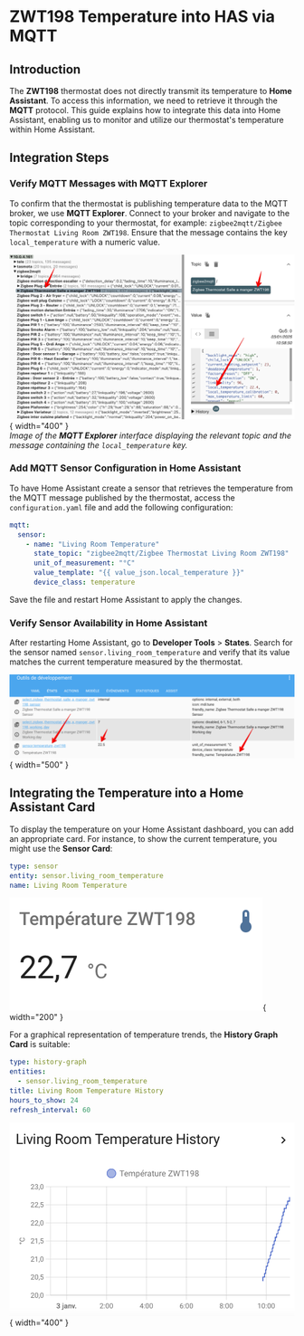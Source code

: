 # ZWT198 Temperature into HAS via MQTT

## Introduction

The **ZWT198** thermostat does not directly transmit its temperature to **Home Assistant**. To access this information, we need to retrieve it through the **MQTT** protocol. This guide explains how to integrate this data into Home Assistant, enabling us to monitor and utilize our thermostat's temperature within Home Assistant.

## Integration Steps

### Verify MQTT Messages with MQTT Explorer

   To confirm that the thermostat is publishing temperature data to the MQTT broker, we use **MQTT Explorer**. Connect to your broker and navigate to the topic corresponding to your thermostat, for example: `zigbee2mqtt/Zigbee Thermostat Living Room ZWT198`. Ensure that the message contains the key `local_temperature` with a numeric value.

![MQTT Explorer interface showing the topic and temperature](Images/2025-01-03_10-36-39.png){ width="400" }<br>
   *Image of the **MQTT Explorer** interface displaying the relevant topic and the message containing the `local_temperature` key.*

### Add MQTT Sensor Configuration in Home Assistant

   To have Home Assistant create a sensor that retrieves the temperature from the MQTT message published by the thermostat, access the `configuration.yaml` file and add the following configuration:

   ```yaml
   mqtt:
     sensor:
       - name: "Living Room Temperature"
         state_topic: "zigbee2mqtt/Zigbee Thermostat Living Room ZWT198"
         unit_of_measurement: "°C"
         value_template: "{{ value_json.local_temperature }}"
         device_class: temperature
   ```

   Save the file and restart Home Assistant to apply the changes.

### Verify Sensor Availability in Home Assistant

   After restarting Home Assistant, go to **Developer Tools** > **States**. Search for the sensor named `sensor.living_room_temperature` and verify that its value matches the current temperature measured by the thermostat.

   ![Home Assistant Developer Tools showing the temperature sensor](Images/2025-01-03_11-02-48.png){ width="500" }<br>

## Integrating the Temperature into a Home Assistant Card

To display the temperature on your Home Assistant dashboard, you can add an appropriate card. For instance, to show the current temperature, you might use the **Sensor Card**:

```yaml
type: sensor
entity: sensor.living_room_temperature
name: Living Room Temperature
```

![Temperature card in Home Assistant](Images/2025-01-03_11-05-54.png){ width="200" }

For a graphical representation of temperature trends, the **History Graph Card** is suitable:

```yaml
type: history-graph
entities:
  - sensor.living_room_temperature
title: Living Room Temperature History
hours_to_show: 24
refresh_interval: 60
```

![Temperature card in Home Assistant](Images/2025-01-03_11-11-35.png){ width="400" }

